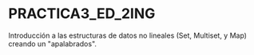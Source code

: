 # PRACTICA3_ED_2ING

Introducción a las estructuras de datos no lineales (Set, Multiset, y Map) creando un "apalabrados".
